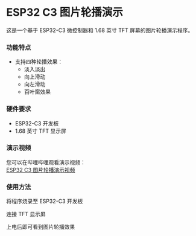 # ESP32 C3 图片轮播演示

这是一个基于 ESP32-C3 微控制器和 1.68 英寸 TFT 屏幕的图片轮播演示程序。

### 功能特点
* 支持四种轮播效果：
    * 淡入淡出
    * 向上滑动
    * 向左滑动
    * 百叶窗效果

### 硬件要求
* ESP32-C3 开发板
* 1.68 英寸 TFT 显示屏

### 演示视频
您可以在哔哩哔哩观看演示视频：   
[ESP32 C3 图片轮播演示视频](https://www.bilibili.com/video/BV16PZrYeExr)

### 使用方法
将程序烧录至 ESP32-C3 开发板

连接 TFT 显示屏

上电后即可看到图片轮播效果